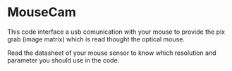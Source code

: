 # MouseCam
This code interface a usb comunication with your mouse to provide the pix grab (image matrix) which is read thought the optical mouse.

Read the datasheet of your mouse sensor to know which resolution and parameter you should use in the code.
